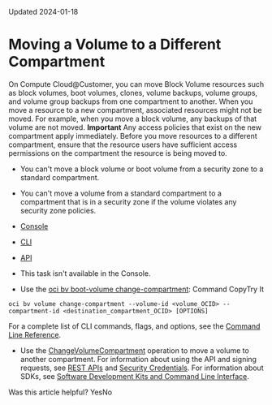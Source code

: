 Updated 2024-01-18
# Moving a Volume to a Different Compartment
On Compute Cloud@Customer, you can move Block Volume resources such as block volumes, boot volumes, clones, volume backups, volume groups, and volume group backups from one compartment to another. 
When you move a resource to a new compartment, associated resources might not be moved. For example, when you move a block volume, any backups of that volume are not moved. 
**Important**
Any access policies that exist on the new compartment apply immediately. Before you move resources to a different compartment, ensure that the resource users have sufficient access permissions on the compartment the resource is being moved to.
  * You can't move a block volume or boot volume from a security zone to a standard compartment.
  * You can't move a volume from a standard compartment to a compartment that is in a security zone if the volume violates any security zone policies.


  * [Console](https://docs.oracle.com/en-us/iaas/compute-cloud-at-customer/topics/block/moving-a-volume-to-a-different-compartment.htm)
  * [CLI](https://docs.oracle.com/en-us/iaas/compute-cloud-at-customer/topics/block/moving-a-volume-to-a-different-compartment.htm)
  * [API](https://docs.oracle.com/en-us/iaas/compute-cloud-at-customer/topics/block/moving-a-volume-to-a-different-compartment.htm)


  * This task isn't available in the Console.
  * Use the [oci bv boot-volume change-compartment](https://docs.oracle.com/iaas/tools/oci-cli/latest/oci_cli_docs/cmdref/bv/boot-volume/change-compartment.html):
Command
CopyTry It
```
oci bv volume change-compartment --volume-id <volume_OCID> --compartment-id <destination_compartment_OCID> [OPTIONS]
```

For a complete list of CLI commands, flags, and options, see the [Command Line Reference](https://docs.oracle.com/iaas/tools/oci-cli/latest/oci_cli_docs/index.html).
  * Use the [ChangeVolumeCompartment](https://docs.oracle.com/iaas/api/#/en/iaas/latest/Volume/ChangeVolumeCompartment) operation to move a volume to another compartment.
For information about using the API and signing requests, see [REST APIs](https://docs.oracle.com/iaas/Content/API/Concepts/usingapi.htm#REST_APIs) and [Security Credentials](https://docs.oracle.com/iaas/Content/General/Concepts/credentials.htm). For information about SDKs, see [Software Development Kits and Command Line Interface](https://docs.oracle.com/iaas/Content/API/Concepts/sdks.htm#Software_Development_Kits_and_Command_Line_Interface).


Was this article helpful?
YesNo

